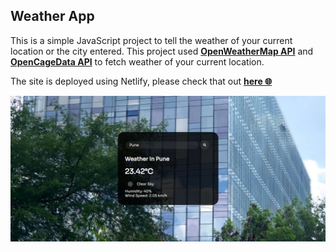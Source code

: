 ## Weather App

This is a simple JavaScript project to tell the weather of your current location or the city entered. This project used [**OpenWeatherMap API**](https://openweathermap.org/api) and [**OpenCageData API**](https://opencagedata.com/api) to fetch weather of your current location.

The site is deployed using Netlify, please check that out [**here :globe_with_meridians:**](https://weather-geo.netlify.app/)

![Weather App](src/weather-app.png)
